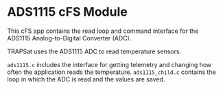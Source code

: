 # ADS1115 cFS Module
This cFS app contains the read loop and command interface for the ADS1115 Analog-to-Digital Converter (ADC).

TRAPSat uses the ADS1115 ADC to read temperature sensors.

`ads1115.c` includes the interface for getting telemetry and changing how often the application reads the temperature. `ads1115_child.c` contains the loop in which the ADC is read and the values are saved.